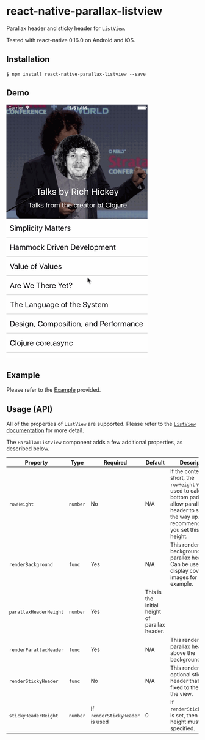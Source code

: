 # react-native-parallax-listview

Parallax header and sticky header for `ListView`.

Tested with react-native 0.16.0 on Android and iOS.

## Installation

```
$ npm install react-native-parallax-listview --save
```

## Demo

![](./demo.gif)

## Example

Please refer to the [Example](./Example/example.js) provided.

## Usage (API)

All of the properties of `ListView` are supported. Please refer to the
[`ListView` documentation](https://facebook.github.io/react-native/docs/listview.html) for more detail.

The `ParallaxListView` component adds a few additional properties, as described below.


| Property | Type | Required | Default | Description |
| -------- | ---- | -------- | ------- | ----------- |
| `rowHeight` | `number` | No  | N/A | If the content is short, the `rowHeight` will be used to calculate bottom padding to allow parallax header to scroll all the way up. It is recommended that you set this fixed height. |
| `renderBackground` | `func` | Yes | N/A | This renders the background of the parallax header. Can be used to display cover images for example. |
| `parallaxHeaderHeight` | `number` | Yes | This is the initial height of parallax header. |
| `renderParallaxHeader` |  `func` | Yes | N/A | This renders the parallax header above the background. |
| `renderStickyHeader` | `func` | No | N/A | This renders an optional sticky header that will be fixed to the top of the view. |
| `stickyHeaderHeight` | `number` | If `renderStickyHeader` is used | 0 | If `renderStickyHeader` is set, then its height must be specified. |
